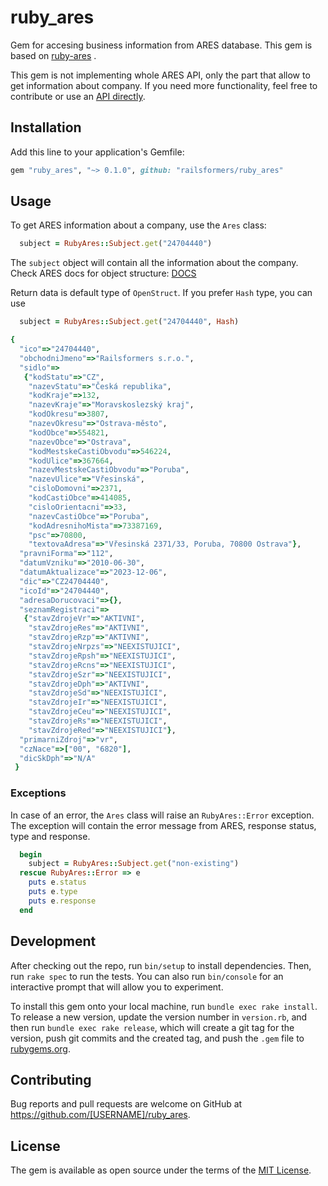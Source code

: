 # ruby_ares

Gem for accesing business information from ARES database. This gem is based on [ruby-ares](https://github.com/strzibny/ruby-ares) .

This gem is not implementing whole ARES API, only the part that allow to get information about company. If you need more functionality, feel free to contribute or use an [API directly](https://ares.gov.cz/stranky/vyvojar-info).

## Installation

Add this line to your application's Gemfile:

```ruby
gem "ruby_ares", "~> 0.1.0", github: "railsformers/ruby_ares"
```

## Usage

To get ARES information about a company, use the `Ares` class:

```ruby
  subject = RubyAres::Subject.get("24704440")
```

The `subject` object will contain all the information about the company. Check ARES docs for object structure: [DOCS](https://ares.gov.cz/swagger-ui/#/ekonomicke-subjekty/vratEkonomickySubjekt)

Return data is default type of `OpenStruct`. If you prefer `Hash` type, you can use
```ruby
  subject = RubyAres::Subject.get("24704440", Hash)
```

```ruby
{
  "ico"=>"24704440",
  "obchodniJmeno"=>"Railsformers s.r.o.",
  "sidlo"=>
   {"kodStatu"=>"CZ",
    "nazevStatu"=>"Česká republika",
    "kodKraje"=>132,
    "nazevKraje"=>"Moravskoslezský kraj",
    "kodOkresu"=>3807,
    "nazevOkresu"=>"Ostrava-město",
    "kodObce"=>554821,
    "nazevObce"=>"Ostrava",
    "kodMestskeCastiObvodu"=>546224,
    "kodUlice"=>367664,
    "nazevMestskeCastiObvodu"=>"Poruba",
    "nazevUlice"=>"Vřesinská",
    "cisloDomovni"=>2371,
    "kodCastiObce"=>414085,
    "cisloOrientacni"=>33,
    "nazevCastiObce"=>"Poruba",
    "kodAdresnihoMista"=>73387169,
    "psc"=>70800,
    "textovaAdresa"=>"Vřesinská 2371/33, Poruba, 70800 Ostrava"},
  "pravniForma"=>"112",
  "datumVzniku"=>"2010-06-30",
  "datumAktualizace"=>"2023-12-06",
  "dic"=>"CZ24704440",
  "icoId"=>"24704440",
  "adresaDorucovaci"=>{},
  "seznamRegistraci"=>
   {"stavZdrojeVr"=>"AKTIVNI",
    "stavZdrojeRes"=>"AKTIVNI",
    "stavZdrojeRzp"=>"AKTIVNI",
    "stavZdrojeNrpzs"=>"NEEXISTUJICI",
    "stavZdrojeRpsh"=>"NEEXISTUJICI",
    "stavZdrojeRcns"=>"NEEXISTUJICI",
    "stavZdrojeSzr"=>"NEEXISTUJICI",
    "stavZdrojeDph"=>"AKTIVNI",
    "stavZdrojeSd"=>"NEEXISTUJICI",
    "stavZdrojeIr"=>"NEEXISTUJICI",
    "stavZdrojeCeu"=>"NEEXISTUJICI",
    "stavZdrojeRs"=>"NEEXISTUJICI",
    "stavZdrojeRed"=>"NEEXISTUJICI"},
  "primarniZdroj"=>"vr",
  "czNace"=>["00", "6820"],
  "dicSkDph"=>"N/A"
 }
```

### Exceptions

In case of an error, the `Ares` class will raise an `RubyAres::Error` exception. The exception will contain the error message from ARES, response status, type and response.

```ruby
  begin
    subject = RubyAres::Subject.get("non-existing")
  rescue RubyAres::Error => e
    puts e.status
    puts e.type
    puts e.response
  end
```

## Development

After checking out the repo, run `bin/setup` to install dependencies. Then, run `rake spec` to run the tests. You can also run `bin/console` for an interactive prompt that will allow you to experiment.

To install this gem onto your local machine, run `bundle exec rake install`. To release a new version, update the version number in `version.rb`, and then run `bundle exec rake release`, which will create a git tag for the version, push git commits and the created tag, and push the `.gem` file to [rubygems.org](https://rubygems.org).

## Contributing

Bug reports and pull requests are welcome on GitHub at https://github.com/[USERNAME]/ruby_ares.

## License

The gem is available as open source under the terms of the [MIT License](https://opensource.org/licenses/MIT).
